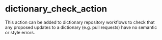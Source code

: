 # dictionary_check_action
This action can be added to dictionary repository workflows to check that any proposed updates to a dictionary 
(e.g. pull requests) have no semantic or style errors.
